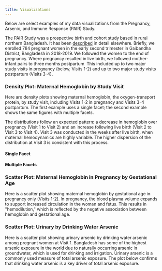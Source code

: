 ```yaml
---
title: Visualizations
---
```

Below are select examples of my data visualizations from the Pregnancy, Arsenic, and Immune Response (PAIR) Study. 

The PAIR Study was a prospective birth and cohort study based in rural northern Bangladesh. It has been [described](https://onlinelibrary.wiley.com/doi/full/10.1111/ppe.12949) in detail elsewhere. Briefly, we enrolled 784 pregnant women in the early second trimester in Gaibandha District, Bangladesh in 2018-2019. We followed the women to the end of pregnancy. Where pregnancy resulted in live birth, we followed mother-infant pairs to three months postpartum. This included up to two major study visits in pregnancy (below, Visits 1-2) and up to two major study visits postpartum (Visits 3-4).

### Density Plot: Maternal Hemoglobin by Study Visit

Here are density plots showing maternal hemoglobin, the oxygen-transport protein, by study visit, including Visits 1-2 in pregnancy and Visits 3-4 postpartum. The first example uses a single facet; the second example shows the same figures with multiple facets.

The distributions follow an expected pattern: a decrease in hemoglobin over pregnancy (Visit 1 to Visit 2) and an increase following live birth (Visit 2 to Visit 3 to Visit 4). Visit 3 was conducted in the weeks after live birth, when maternal hemodynamics are highly variable. The higher dispersion of the distribution at Visit 3 is consistent with this process.

#### Single Facet

#### Multiple Facets

### Scatter Plot: Maternal Hemoglobin in Pregnancy by Gestational Age

Here is a scatter plot showing maternal hemoglobin by gestational age in pregnancy only (Visits 1-2). In pregnancy, the blood plasma volume expands to support increased circulation in the woman and fetus. This results in "hemodilution," which is reflected by the negative association between hemoglobin and gestational age.

### Scatter Plot: Urinary by Drinking Water Arsenic

Here is a scatter plot showing urinary arsenic by drinking water arsenic among pregnant women at Visit 1. Bangladesh has some of the highest arsenic exposure in the world due to naturally occurring arsenic in groundwater, which is used for drinking and irrigation. Urinary arsenic is a commonly used measure of total arsenic exposure. The plot below confirms that drinking water arsenic is a key driver of total arsenic exposure.
